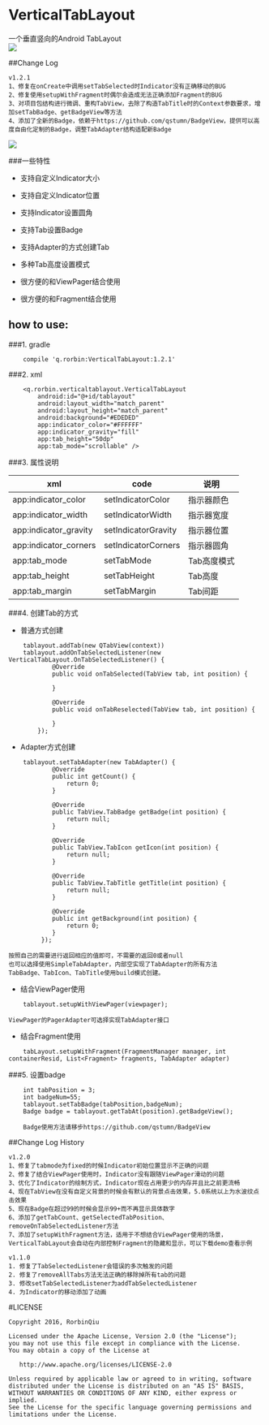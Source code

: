 # VerticalTabLayout
一个垂直竖向的Android TabLayout    
![](https://github.com/qstumn/VerticalTabLayout/blob/master/demo.png?raw=true)  

##Change Log
```
v1.2.1
1、修复在onCreate中调用setTabSelected时Indicator没有正确移动的BUG
2、修复使用setupWithFragment时偶尔会造成无法正确添加Fragment的BUG
3、对项目包结构进行微调、重构TabView，去除了构造TabTitle时的Context参数要求，增加setTabBadge、getBadgeView等方法
4、添加了全新的Badge，依赖于https://github.com/qstumn/BadgeView，提供可以高度自由化定制的Badge，调整TabAdapter结构适配新Badge
```  
![](https://github.com/qstumn/VerticalTabLayout/blob/master/demo_gif.gif?raw=true)

###一些特性
* 支持自定义Indicator大小

* 支持自定义Indicator位置

* 支持Indicator设置圆角

* 支持Tab设置Badge

* 支持Adapter的方式创建Tab

* 多种Tab高度设置模式

* 很方便的和ViewPager结合使用

* 很方便的和Fragment结合使用

## how to use:
###1. gradle
```
	compile 'q.rorbin:VerticalTabLayout:1.2.1'
```

###2. xml
```
    <q.rorbin.verticaltablayout.VerticalTabLayout
        android:id="@+id/tablayout"
        android:layout_width="match_parent"
        android:layout_height="match_parent"
        android:background="#EDEDED"
        app:indicator_color="#FFFFFF"
        app:indicator_gravity="fill"
        app:tab_height="50dp"
        app:tab_mode="scrollable" />
```    

###3. 属性说明

xml | code | 说明
---|---|---
app:indicator_color | setIndicatorColor | 指示器颜色
app:indicator_width | setIndicatorWidth | 指示器宽度
app:indicator_gravity | setIndicatorGravity | 指示器位置
app:indicator_corners | setIndicatorCorners | 指示器圆角
app:tab_mode | setTabMode | Tab高度模式
app:tab_height | setTabHeight | Tab高度
app:tab_margin | setTabMargin | Tab间距

###4. 创建Tab的方式
- 普通方式创建
```
	tablayout.addTab(new QTabView(context))
	tablayout.addOnTabSelectedListener(new VerticalTabLayout.OnTabSelectedListener() {
            @Override
            public void onTabSelected(TabView tab, int position) {
                
            }

            @Override
            public void onTabReselected(TabView tab, int position) {

            }
        });
```
- Adapter方式创建			
```
	tablayout.setTabAdapter(new TabAdapter() {
            @Override
            public int getCount() {
                return 0;
            }

            @Override
            public TabView.TabBadge getBadge(int position) {
                return null;
            }

            @Override
            public TabView.TabIcon getIcon(int position) {
                return null;
            }

            @Override
            public TabView.TabTitle getTitle(int position) {
                return null;
            }

            @Override
            public int getBackground(int position) {
                return 0;
            }
	     });
```   
	按照自己的需要进行返回相应的值即可，不需要的返回0或者null
	也可以选择使用SimpleTabAdapter，内部空实现了TabAdapter的所有方法
	TabBadge、TabIcon、TabTitle使用build模式创建。
  
- 结合ViewPager使用
```
	tablayout.setupWithViewPager(viewpager);
```
	ViewPager的PagerAdapter可选择实现TabAdapter接口
      
- 结合Fragment使用
```
	tabLayout.setupWithFragment(FragmentManager manager, int containerResid, List<Fragment> fragments, TabAdapter adapter)
```
###5. 设置badge
```
	int tabPosition = 3;
	int badgeNum=55;
	tablayout.setTabBadge(tabPosition,badgeNum);
	Badge badge = tablayout.getTabAt(position).getBadgeView();
	
	Badge使用方法请移步https://github.com/qstumn/BadgeView
```

##Change Log History
```
v1.2.0
1、修复了tabmode为fixed的时候Indicator初始位置显示不正确的问题
2、修复了结合ViewPager使用时，Indicator没有跟随ViewPager滑动的问题
3、优化了Indicator的绘制方式，Indicator现在占用更少的内存并且比之前更流畅
4、现在TabView在没有自定义背景的时候会有默认的背景点击效果，5.0系统以上为水波纹点击效果
5、现在Badge在超过99的时候会显示99+而不再显示具体数字
6、添加了getTabCount、getSelectedTabPosition、removeOnTabSelectedListener方法
7、添加了setupWithFragment方法，适用于不想结合ViewPager使用的场景，VerticalTabLayout会自动在内部控制Fragment的隐藏和显示，可以下载demo查看示例
	
v1.1.0
1. 修复了TabSelectedListener会错误的多次触发的问题
2. 修复了removeAllTabs方法无法正确的移除掉所有tab的问题
3. 修改setTabSelectedListener为addTabSelectedListener
4. 为Indicator的移动添加了动画
```

#LICENSE
```
Copyright 2016, RorbinQiu

Licensed under the Apache License, Version 2.0 (the "License");
you may not use this file except in compliance with the License.
You may obtain a copy of the License at

   http://www.apache.org/licenses/LICENSE-2.0

Unless required by applicable law or agreed to in writing, software
distributed under the License is distributed on an "AS IS" BASIS,
WITHOUT WARRANTIES OR CONDITIONS OF ANY KIND, either express or implied.
See the License for the specific language governing permissions and
limitations under the License.
```
